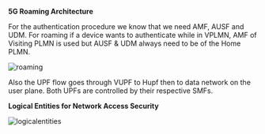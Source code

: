**5G Roaming Architecture**

For the authentication procedure we know that we need AMF, AUSF and UDM.
For roaming if a device wants to authenticate while in VPLMN, AMF of Visiting PLMN is used but AUSF & UDM always need to be of the Home PLMN.

![roaming](https://github.com/user-attachments/assets/176c3242-c378-4c59-8cd2-a73c585cf5f8)

Also the UPF flow goes through VUPF to Hupf then to data network on the user plane.
Both UPFs are controlled by their respective SMFs.

**Logical Entities for Network Access Security**

![logicalentities](https://github.com/user-attachments/assets/2906a18a-3a76-4c33-b2d8-1cfd73ddf502)
